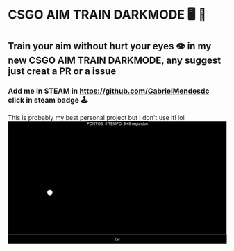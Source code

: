 # CSGO AIM TRAIN DARKMODE 🖥️ 🏴
## Train your aim without hurt your eyes 👁️ in my new CSGO AIM TRAIN DARKMODE, any suggest just creat a PR or a issue
### Add me in STEAM in https://github.com/GabrielMendesdc click in steam badge 🕹️
This is probably my best personal project but i don't use it! lol
![](https://github.com/GabrielMendesdc/CSGO_AIM_TRAIN_DARKMODE/blob/main/print%20game.png)
